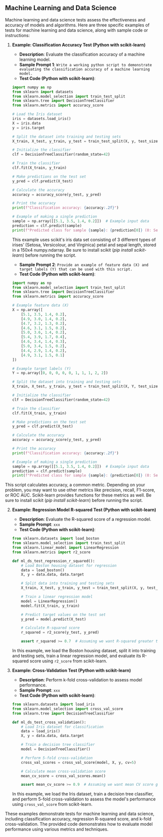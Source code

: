 ## Machine Learning and Data Science
Machine learning and data science tests assess the effectiveness and accuracy of models and algorithms. Here are three specific examples of tests for machine learning and data science, along with sample code or instructions:

1. **Example: Classification Accuracy Test (Python with scikit-learn)**

   - **Description**: Evaluate the classification accuracy of a machine learning model.
   - **Sample Prompt 1**: ```Write a working python script to demonstrate evaluating the classification accuracy of a machine learning model.```
   - **Test Code (Python with scikit-learn)**:  

   ```python
   import numpy as np
   from sklearn import datasets
   from sklearn.model_selection import train_test_split
   from sklearn.tree import DecisionTreeClassifier
   from sklearn.metrics import accuracy_score
   
   # Load the Iris dataset
   iris = datasets.load_iris()
   X = iris.data
   y = iris.target
   
   # Split the dataset into training and testing sets
   X_train, X_test, y_train, y_test = train_test_split(X, y, test_size=0.3, random_state=42)
   
   # Initialize the classifier
   clf = DecisionTreeClassifier(random_state=42)
   
   # Train the classifier
   clf.fit(X_train, y_train)
   
   # Make predictions on the test set
   y_pred = clf.predict(X_test)
   
   # Calculate the accuracy
   accuracy = accuracy_score(y_test, y_pred)
   
   # Print the accuracy
   print(f"Classification accuracy: {accuracy:.2f}")
   
   # Example of making a single prediction
   sample = np.array([[5.1, 3.5, 1.4, 0.2]])  # Example input data
   prediction = clf.predict(sample)
   print(f"Predicted class for sample {sample}: {prediction[0]} (0: Setosa, 1: Versicolor, 2: Virginica)")
   ```
   This example uses scikit's iris data set consisting of 3 different types of irises’ (Setosa, Versicolour, and Virginica) petal and sepal length, stored in a 150x4 numpy.ndarray. Be sure to install scikit (_pip install scikit-learn_) before running the script.

   - **Sample Prompt 2**: ```Provide an example of feature data (X) and target labels (Y) that can be used with this script.```
   - **Test Code (Python with scikit-learn)**:
   ```python
   import numpy as np
   from sklearn.model_selection import train_test_split
   from sklearn.tree import DecisionTreeClassifier
   from sklearn.metrics import accuracy_score
   
   # Example feature data (X)
   X = np.array([
       [5.1, 3.5, 1.4, 0.2],
       [4.9, 3.0, 1.4, 0.2],
       [4.7, 3.2, 1.3, 0.2],
       [4.6, 3.1, 1.5, 0.2],
       [5.0, 3.6, 1.4, 0.2],
       [5.4, 3.9, 1.7, 0.4],
       [4.6, 3.4, 1.4, 0.3],
       [5.0, 3.4, 1.5, 0.2],
       [4.4, 2.9, 1.4, 0.2],
       [4.9, 3.1, 1.5, 0.1]
   ])
   
   # Example target labels (Y)
   Y = np.array([0, 0, 0, 0, 0, 1, 1, 1, 2, 2])
   
   # Split the dataset into training and testing sets
   X_train, X_test, y_train, y_test = train_test_split(X, Y, test_size=0.3, random_state=42)
   
   # Initialize the classifier
   clf = DecisionTreeClassifier(random_state=42)
   
   # Train the classifier
   clf.fit(X_train, y_train)
   
   # Make predictions on the test set
   y_pred = clf.predict(X_test)
   
   # Calculate the accuracy
   accuracy = accuracy_score(y_test, y_pred)
   
   # Print the accuracy
   print(f"Classification accuracy: {accuracy:.2f}")
   
   # Example of making a single prediction
   sample = np.array([[5.1, 3.5, 1.4, 0.2]])  # Example input data
   prediction = clf.predict(sample)
   print(f"Predicted class for sample {sample}: {prediction[0]} (0: Setosa, 1: Versicolor, 2: Virginica)")
   ```

This script calculates accuracy, a common metric. Depending on your problem, you may want to use other metrics like precision, recall, F1-score, or ROC AUC. Scikit-learn provides functions for these metrics as well. Be sure to install scikit (_pip install scikit-learn_) before running the script.


2. **Example: Regression Model R-squared Test (Python with scikit-learn)**

   - **Description**: Evaluate the R-squared score of a regression model.
   - **Sample Prompt**: ```xxx```
   - **Test Code (Python with scikit-learn)**:

   ```python
   from sklearn.datasets import load_boston
   from sklearn.model_selection import train_test_split
   from sklearn.linear_model import LinearRegression
   from sklearn.metrics import r2_score

   def ml_ds_test_regression_r_squared():
       # Load Boston housing dataset for regression
       data = load_boston()
       X, y = data.data, data.target

       # Split data into training and testing sets
       X_train, X_test, y_train, y_test = train_test_split(X, y, test_size=0.2, random_state=42)

       # Train a linear regression model
       model = LinearRegression()
       model.fit(X_train, y_train)

       # Predict target values on the test set
       y_pred = model.predict(X_test)

       # Calculate R-squared score
       r_squared = r2_score(y_test, y_pred)

       assert r_squared >= 0.7  # Assuming we want R-squared greater than or equal to 0.7
   ```

   In this example, we load the Boston housing dataset, split it into training and testing sets, train a linear regression model, and evaluate its R-squared score using `r2_score` from scikit-learn.

3. **Example: Cross-Validation Test (Python with scikit-learn)**

   - **Description**: Perform k-fold cross-validation to assess model performance.
   - **Sample Prompt**: ```xxx```
   - **Test Code (Python with scikit-learn)**:

   ```python
   from sklearn.datasets import load_iris
   from sklearn.model_selection import cross_val_score
   from sklearn.tree import DecisionTreeClassifier

   def ml_ds_test_cross_validation():
       # Load Iris dataset for classification
       data = load_iris()
       X, y = data.data, data.target

       # Train a decision tree classifier
       model = DecisionTreeClassifier()

       # Perform 5-fold cross-validation
       cross_val_scores = cross_val_score(model, X, y, cv=5)

       # Calculate mean cross-validation score
       mean_cv_score = cross_val_scores.mean()

       assert mean_cv_score >= 0.9  # Assuming we want mean CV score greater than or equal to 90%
   ```

   In this example, we load the Iris dataset, train a decision tree classifier, and perform 5-fold cross-validation to assess the model's performance using `cross_val_score` from scikit-learn.

These examples demonstrate tests for machine learning and data science, including classification accuracy, regression R-squared score, and k-fold cross-validation. The provided code demonstrates how to evaluate model performance using various metrics and techniques.
